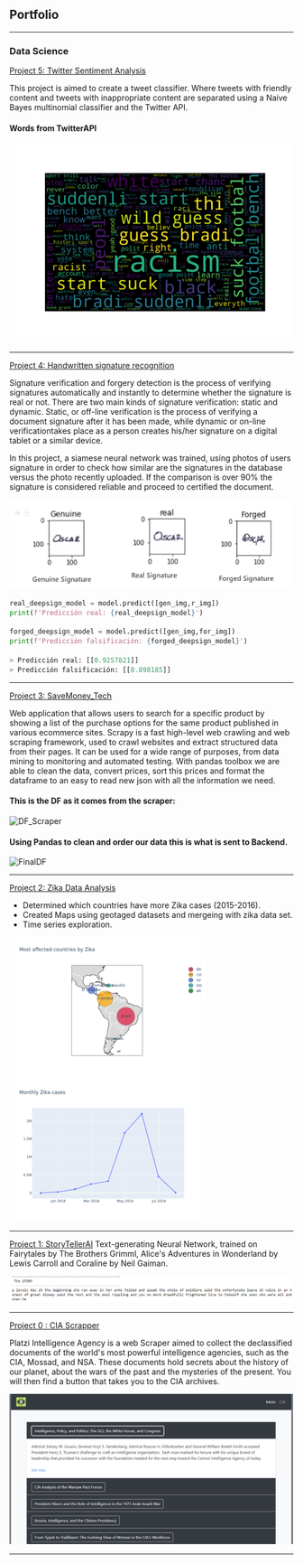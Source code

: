## Portfolio

---

### Data Science 

[Project 5: Twitter Sentiment Analysis](https://github.com/juanpanu/Twitter_Sentiment_Analysis)

This project is aimed to create a tweet classifier. Where tweets with friendly content and tweets with inappropriate content are separated using a Naive Bayes multinomial classifier and the Twitter API.
#### Words from TwitterAPI
![Cloud](/images/WordCloud.png)

---
[Project 4: Handwritten signature recognition](https://github.com/SWAT-Handwritten-Recognition/DataScience)

Signature verification and forgery detection is the process of verifying signatures automatically and instantly to determine whether the signature is real or not. There are two main kinds of signature verification: static and dynamic. Static, or off-line verification is the process of verifying a document signature after it has been made, while dynamic or on-line verificationtakes place as a person creates his/her signature on a digital tablet or a similar device.

In this project, a siamese neural network was trained, using photos of users signature in order to check how similar are the signatures in the database versus the photo recently uploaded. If the comparison is over 90% the signature is considered reliable and proceed to certified the document.

![](/images/Signature.png)

```py
real_deepsign_model = model.predict([gen_img,r_img])
print(f'Predicción real: {real_deepsign_model}')

forged_deepsign_model = model.predict([gen_img,for_img])
print(f'Predicción falsificación: {forged_deepsign_model}')

> Predicción real: [[0.9257821]]
> Predicción falsificación: [[0.898185]]
```
---
[Project 3: SaveMoney_Tech](https://github.com/SM-Technologies/DS)

Web application that allows users to search for a specific product by showing a list of the purchase options for the same product published in various ecommerce sites. Scrapy is a fast high-level web crawling and web scraping framework, used to crawl websites and extract structured data from their pages. It can be used for a wide range of purposes, from data mining to monitoring and automated testing.
With pandas toolbox we are able to clean the data, convert prices, sort this prices and format the dataframe to an easy to read new json with all the information we need.

#### This is the DF as it comes from the scraper:
![DF_Scraper](https://user-images.githubusercontent.com/51537670/96348583-86910f80-106f-11eb-9d57-9a6c85df50db.png)

#### Using Pandas to clean and order our data this is what is sent to Backend.
![FinalDF](https://user-images.githubusercontent.com/51537670/96348635-e2f42f00-106f-11eb-9d1c-a3bef84a42f9.png)

---
[Project 2: Zika Data Analysis](https://github.com/juanpanu/Zika-CDC)

* Determined which countries have more Zika cases (2015-2016).
* Created Maps using geotaged datasets and mergeing with zika data set.
* Time series exploration.

<img src="images/countries.png?raw=true"/> 
<img src="images/monthly.png?raw=true"/>

---
[Project 1: StoryTellerAI](https://github.com/juanpanu/StoryTellerAI)
Text-generating Neural Network, trained on Fairytales by The Brothers Grimml, Alice's Adventures in Wonderland by Lewis Carroll and Coraline by Neil Gaiman.

<img src="images/Story.png?raw=true"/>

---
[Project 0 : CIA Scrapper](https://juanpanu.github.io/Platzi-intelligence-agency/)

Platzi Intelligence Agency is a web Scraper aimed to collect the declassified documents of the world's most powerful intelligence agencies, such as the CIA, Mossad, and NSA. These documents hold secrets about the history of our planet, about the wars of the past and the mysteries of the present. You will then find a button that takes you to the CIA archives.

<img src="images/CIA_2.png?raw=true"/>

---

<!-- Remove above link if you don't want to attibute -->
